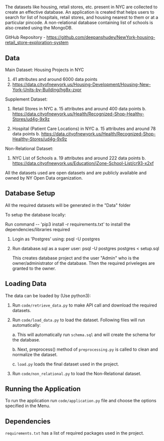 #
The datasets like housing, retail stores, etc. present in NYC are collected to create an effective database. An application is created that helps users to search for list of hospitals, retail stores, and housing nearest to them or at a particular pincode. A non-relational database containing list of schools is also created using the MongoDB.

GitHub Repository - https://github.com/deepanshudey/NewYork-housing-retail_store-exploration-system

## Data

Main Dataset: Housing Projects in NYC
1. 41 attributes and around 6000 data points
2. https://data.cityofnewyork.us/Housing-Development/Housing-New-York-Units-by-Building/hg8x-zxpr

Supplement Dataset: 

1. Retail Stores in NYC
   a. 15 attributes and around 400 data points
   b. https://data.cityofnewyork.us/Health/Recognized-Shop-Healthy-Stores/ud4g-9x9z

2. Hospital (Patient Care Locations) in NYC
   a. 15 attributes and around 78 data points
   b. https://data.cityofnewyork.us/Health/Recognized-Shop-Healthy-Stores/ud4g-9x9z



Non-Relational Dataset:
1. NYC List of Schools
   a. 19 attributes and around 222 data points
   b. https://data.cityofnewyork.us/Education/iZone-School-List/cr93-x2xf


All the datasets used are open datasets and are publicly available and owned by NY Open Data organization.
## Database Setup

All the required datasets will be generated in the "Data" folder

To setup the database locally:

Run command -- 'pip3 install -r requirements.txt' to install the dependencies/libraries required

1. Login as 'Postgres' using:
   psql -U postgres
   
2. Run database.sql as a super user:
   psql -U postgres postgres < setup.sql

   This creates database project and the user "Admin" who is the owner/administrator of the database. Then the required priveleges are  granted to the owner.

## Loading Data

The data can be loaded by (Use python3):
 
1. Run `code/retrieve_data.py` to make API call and download the required datasets.

2. Run `code/load_data.py` to load the dataset. Following files will run automatically:
    
    a. This will automatically run `schema.sql` and will create the schema for the database. 

    b. Next, preprocess() method of `preprocessing.py` is called to clean and normalize the dataset.
    
    c. `load.py` loads the final dataset used in the project.

3. Run `code/non_relational.py` to load the Non-Relational dataset. 



## Running the Application

To run the application run `code/application.py` file and choose the options specified in the Menu.


## Dependencies

`requirements.txt` has a list of required packages used in the project.
